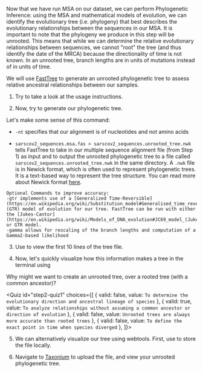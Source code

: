 <script>
import Link from "$components/Link.svelte";
import Execute from "$components/Execute.svelte";
import Quiz from "$components/Quiz.svelte";
</script>

Now that we have run MSA on our dataset, we can perform Phylogenetic Inference: using the MSA and mathematical models of evolution, we can identify the evolutionary tree (i.e. phylogeny) that best describes the evolutionary relationships between the sequences in our MSA. It is important to note that the phylogeny we produce in this step will be unrooted. This means that while we can determine the relative evolutionary relationships between sequences, we cannot "root" the tree (and thus identify the date of the MRCA) because the directionality of time is not known. In an unrooted tree, branch lengths are in units of mutations instead of in units of time.

We will use [FastTree](https://morgannprice.github.io/fasttree/) to generate an unrooted phylogenetic tree to assess relative ancestral relationships between our samples.

1. Try <Execute command="FastTree" inline /> to take a look at the usage instructions.

2. Now, try <Execute command="FastTree -nt ViralMSA_Out/sarscov2_sequences.fas.aln > sarscov2_sequences.unrooted_tree.nwk" inline /> to generate our phylogenetic tree.

Let's make some sense of this command:

- `-nt` specifies that our alignment is of nucleotides and not amino acids

- `sarscov2_sequences.msa.fas > sarscov2_sequences.unrooted_tree.nwk` tells FastTree to take in our multiple sequence alignment file (from Step 1) as input and to output the unrooted phylogenetic tree to a file called `sarscov2_sequences.unrooted_tree.nwk` in the same directory. A `.nwk` file is in Newick format, which is often used to represent phylogenetic trees. It is a text-based way to represent the tree structure. You can read more about Newick format [here](https://en.wikipedia.org/wiki/Newick_format).

```
Optional Commands to improve accuracy:
-gtr implements use of a [Generalized Time-Reversible](https://en.wikipedia.org/wiki/Substitution_model#Generalised_time_reversible) (GTR) model of evolution for our tree. FastTree can be run with either the [Jukes-Cantor](https://en.wikipedia.org/wiki/Models_of_DNA_evolution#JC69_model_(Jukes_and_Cantor_1969)) or GTR model.
-gamma allows for rescaling of the branch lengths and computation of a Gamma2-based likelihood
```

3. Use <Execute command="head -10 sarscov2_sequences.unrooted_tree.nwk" inline /> to view the first 10 lines of the tree file.

4. Now, let's quickly visualize how this information makes a tree in the terminal using <Execute command="nw_display - < sarscov2_sequences.unrooted_tree.nwk" inline />


Why might we want to create an unrooted tree, over a rooted tree (with a common ancestor)?

<Quiz
	id="step2-quiz1"
	choices={[
		{ valid: false, value: `To determine the evolutionary direction and ancestral lineage of species` },
		{ valid: true, value: `To analyze relationships without assuming a common ancestor or direction of evolution` },
		{ valid: false, value: `Unrooted trees are always more accurate than rooted trees` },
		{ valid: false, value: `To define the exact point in time when species diverged` },
    ]}>
	<span slot="prompt"></span>
</Quiz>

5. We can alternatively visualize our tree using webtools. First, use <Execute command="download sarscov2_sequences.unrooted_tree.nwk" inline /> to store the file locally.
   
6. Navigate to [Taxonium](https://taxonium.org/?xType=x_dist) to upload the file, and view your unrooted phylogenetic tree. 
